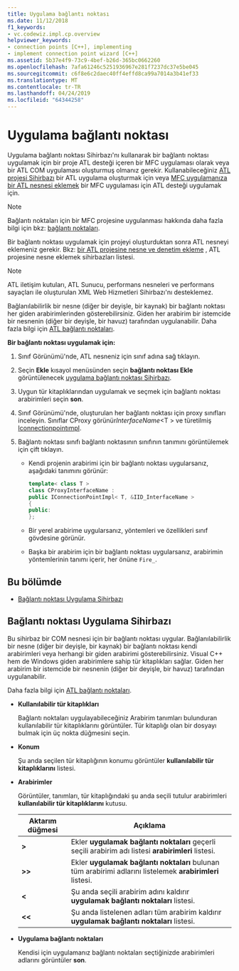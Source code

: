 ```yaml
---
title: Uygulama bağlantı noktası
ms.date: 11/12/2018
f1_keywords:
- vc.codewiz.impl.cp.overview
helpviewer_keywords:
- connection points [C++], implementing
- implement connection point wizard [C++]
ms.assetid: 5b37e4f9-73c9-4bef-b26d-365bc0662260
ms.openlocfilehash: 7afa61246c5251936967e281f7237dc37e5be045
ms.sourcegitcommit: c6f8e6c2daec40ff4effd8ca99a7014a3b41ef33
ms.translationtype: MT
ms.contentlocale: tr-TR
ms.lasthandoff: 04/24/2019
ms.locfileid: "64344258"
---
```

# <a name="implement-a-connection-point"></a>Uygulama bağlantı noktası

Uygulama bağlantı noktası Sihirbazı'nı kullanarak bir bağlantı noktası uygulamak için bir proje ATL desteği içeren bir MFC uygulaması olarak veya bir ATL COM uygulaması oluşturmuş olmanız gerekir. Kullanabileceğiniz [ATL projesi Sihirbazı](../atl/reference/atl-project-wizard.md) bir ATL uygulama oluşturmak için veya [MFC uygulamanıza bir ATL nesnesi eklemek](../mfc/reference/adding-atl-support-to-your-mfc-project.md) bir MFC uygulaması için ATL desteği uygulamak için.

> [!NOTE]
> Bağlantı noktaları için bir MFC projesine uygulanması hakkında daha fazla bilgi için bkz: [bağlantı noktaları](../mfc/connection-points.md).

Bir bağlantı noktası uygulamak için projeyi oluşturduktan sonra ATL nesneyi eklemeniz gerekir. Bkz: [bir ATL projesine nesne ve denetim ekleme](../atl/reference/adding-objects-and-controls-to-an-atl-project.md) , ATL projesine nesne eklemek sihirbazları listesi.

> [!NOTE]
> ATL iletişim kutuları, ATL Sunucu, performans nesneleri ve performans sayaçları ile oluşturulan XML Web Hizmetleri Sihirbazı'nı desteklemez.

Bağlanılabilirlik bir nesne (diğer bir deyişle, bir kaynak) bir bağlantı noktası her giden arabirimlerinden gösterebilirsiniz. Giden her arabirim bir istemcide bir nesnenin (diğer bir deyişle, bir havuz) tarafından uygulanabilir. Daha fazla bilgi için [ATL bağlantı noktaları](../atl/atl-connection-points.md).

**Bir bağlantı noktası uygulamak için:**

1. Sınıf Görünümü'nde, ATL nesneniz için sınıf adına sağ tıklayın.

1. Seçin **Ekle** kısayol menüsünden seçin **bağlantı noktası Ekle** görüntülenecek [uygulama bağlantı noktası Sihirbazı](#implement-connection-point-wizard).

1. Uygun tür kitaplıklarından uygulamak ve seçmek için bağlantı noktası arabirimleri seçin **son**.

1. Sınıf Görünümü'nde, oluşturulan her bağlantı noktası için proxy sınıfları inceleyin. Sınıflar CProxy görünür*InterfaceName*\<T > ve türetilmiş [Iconnectionpointımpl](../atl/reference/iconnectionpointimpl-class.md).

1. Bağlantı noktası sınıfı bağlantı noktasının sınıfının tanımını görüntülemek için çift tıklayın.

   - Kendi projenin arabirimi için bir bağlantı noktası uygularsanız, aşağıdaki tanımını görünür:

     ```cpp
     template< class T >
     class CProxyInterfaceName :
     public IConnectionPointImpl< T, &IID_InterfaceName >
     {
     public:
     };
     ```

   - Bir yerel arabirime uygularsanız, yöntemleri ve özellikleri sınıf gövdesine görünür.

   - Başka bir arabirim için bir bağlantı noktası uygularsanız, arabirimin yöntemlerinin tanımı içerir, her önüne `Fire_`.

## <a name="in-this-section"></a>Bu bölümde

- [Bağlantı noktası Uygulama Sihirbazı](#implement-connection-point-wizard)

## <a name="implement-connection-point-wizard"></a>Bağlantı noktası Uygulama Sihirbazı

Bu sihirbaz bir COM nesnesi için bir bağlantı noktası uygular. Bağlanılabilirlik bir nesne (diğer bir deyişle, bir kaynak) bir bağlantı noktası kendi arabirimleri veya herhangi bir giden arabirimi gösterebilirsiniz. Visual C++ hem de Windows giden arabirimlere sahip tür kitaplıkları sağlar. Giden her arabirim bir istemcide bir nesnenin (diğer bir deyişle, bir havuz) tarafından uygulanabilir.

Daha fazla bilgi için [ATL bağlantı noktaları](../atl/atl-connection-points.md).

- **Kullanılabilir tür kitaplıkları**

  Bağlantı noktaları uygulayabileceğiniz Arabirim tanımları bulunduran kullanılabilir tür kitaplıklarını görüntüler. Tür kitaplığı olan bir dosyayı bulmak için üç nokta düğmesini seçin.

- **Konum**

  Şu anda seçilen tür kitaplığının konumu görüntüler **kullanılabilir tür kitaplıklarını** listesi.

- **Arabirimler**

  Görüntüler, tanımları, tür kitaplığındaki şu anda seçili tutulur arabirimleri **kullanılabilir tür kitaplıklarını** kutusu.

  |Aktarım düğmesi|Açıklama|
  |---------------------|-----------------|
  |**>**|Ekler **uygulamak bağlantı noktaları** geçerli seçili arabirim adı listesi **arabirimleri** listesi.|
  |**>>**|Ekler **uygulamak bağlantı noktaları** bulunan tüm arabirimi adlarını listelemek **arabirimleri** listesi.|
  |**\<**|Şu anda seçili arabirim adını kaldırır **uygulamak bağlantı noktaları** listesi.|
  |**\<\<**|Şu anda listelenen adları tüm arabirim kaldırır **uygulamak bağlantı noktaları** listesi.|

- **Uygulama bağlantı noktaları**

  Kendisi için uygulamanız bağlantı noktaları seçtiğinizde arabirimleri adlarını görüntüler **son**.
